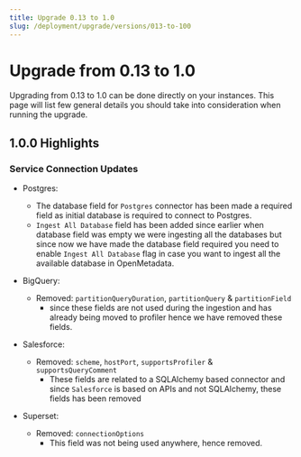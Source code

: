 ```yaml
---
title: Upgrade 0.13 to 1.0
slug: /deployment/upgrade/versions/013-to-100
---
```


# Upgrade from 0.13 to 1.0

Upgrading from 0.13 to 1.0 can be done directly on your instances. This page will list few general details you should take into consideration when running the upgrade.

## 1.0.0 Highlights

### Service Connection Updates

- Postgres:
  - The database field for `Postgres` connector has been made a required field as initial database is required to connect to Postgres.
  - `Ingest All Database` field has been added since earlier when database field was empty we were ingesting all the databases but since now we have made the database field required you need to enable `Ingest All Database` flag in case you want to ingest all the available database in OpenMetadata.

- BigQuery:
  - Removed: `partitionQueryDuration`, `partitionQuery` & `partitionField`
    - since these fields are not used during the ingestion and has already being moved to profiler hence we have removed these fields.

- Salesforce:
  - Removed: `scheme`, `hostPort`, `supportsProfiler` & `supportsQueryComment`
    - These fields are related to a SQLAlchemy based connector and since `Salesforce` is based on APIs and not SQLAlchemy, these fields has been removed

- Superset:
    - Removed: `connectionOptions`
        - This field was not being used anywhere, hence removed.